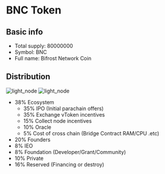 # BNC Token
## Basic info
- Total supply: 80000000
- Symbol: BNC
- Full name: Bifrost Network Coin

## Distribution
<img :src="$withBase('/en/bnc_distribution.png')" alt="light_node">
<img :src="$withBase('/en/bnc_ecosystem.png')" alt="light_node">

- 38% Ecosystem
    - 35% IPO (Initial parachain offers)
    - 35% Exchange vToken incentives
    - 15% Collect node incentives
    - 10% Oracle
    - 5% Cost of cross chain (Bridge Contract RAM/CPU .etc)
- 20% Founders
- 8% IEO
- 8% Foundation (Developer/Grant/Community)
- 10% Private
- 16% Reserved (Financing or destroy)